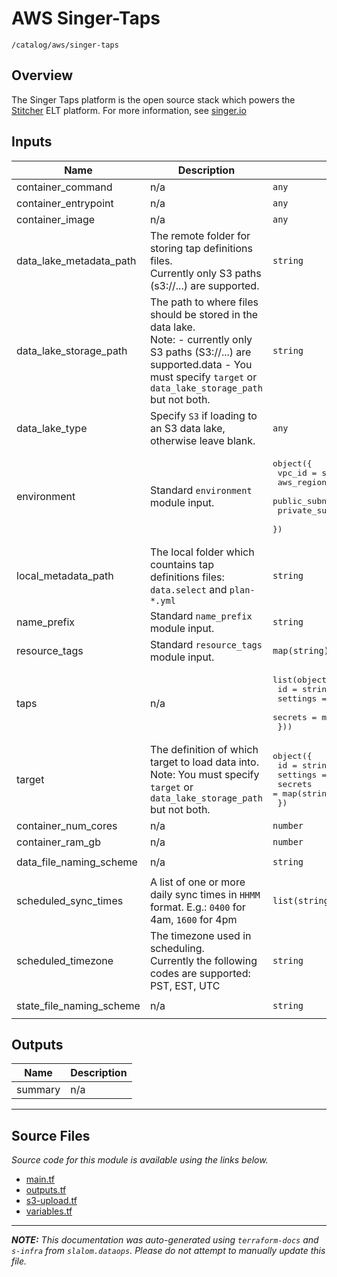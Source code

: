 
# AWS Singer-Taps

`/catalog/aws/singer-taps`

## Overview


The Singer Taps platform is the open source stack which powers the [Stitcher](https://www.stitcher.com) ELT platform. For more information, see [singer.io](https://singer.io)

## Inputs

| Name | Description | Type | Default | Required |
|------|-------------|------|---------|:-----:|
| container\_command | n/a | `any` | n/a | yes |
| container\_entrypoint | n/a | `any` | n/a | yes |
| container\_image | n/a | `any` | n/a | yes |
| data\_lake\_metadata\_path | The remote folder for storing tap definitions files.<br>Currently only S3 paths (s3://...) are supported. | `string` | n/a | yes |
| data\_lake\_storage\_path | The path to where files should be stored in the data lake.<br>Note:  - currently only S3 paths (S3://...) are supported.data  - You must specify `target` or `data_lake_storage_path` but not both. | `string` | n/a | yes |
| data\_lake\_type | Specify `S3` if loading to an S3 data lake, otherwise leave blank. | `any` | n/a | yes |
| environment | Standard `environment` module input. | <pre>object({<br>    vpc_id          = string<br>    aws_region      = string<br>    public_subnets  = list(string)<br>    private_subnets = list(string)<br>  })</pre> | n/a | yes |
| local\_metadata\_path | The local folder which countains tap definitions files: `data.select` and `plan-*.yml` | `string` | n/a | yes |
| name\_prefix | Standard `name_prefix` module input. | `string` | n/a | yes |
| resource\_tags | Standard `resource_tags` module input. | `map(string)` | n/a | yes |
| taps | n/a | <pre>list(object({<br>    id       = string<br>    settings = map(string)<br>    secrets  = map(string)<br>  }))</pre> | n/a | yes |
| target | The definition of which target to load data into.<br>Note: You must specify `target` or `data_lake_storage_path` but not both. | <pre>object({<br>    id       = string<br>    settings = map(string)<br>    secrets  = map(string)<br>  })</pre> | n/a | yes |
| container\_num\_cores | n/a | `number` | `0.5` | no |
| container\_ram\_gb | n/a | `number` | `1` | no |
| data\_file\_naming\_scheme | n/a | `string` | `"{tap}/{table}/v{version}/{file}"` | no |
| scheduled\_sync\_times | A list of one or more daily sync times in `HHMM` format. E.g.: `0400` for 4am, `1600` for 4pm | `list(string)` | `[]` | no |
| scheduled\_timezone | The timezone used in scheduling.<br>Currently the following codes are supported: PST, EST, UTC | `string` | `"PT"` | no |
| state\_file\_naming\_scheme | n/a | `string` | `"{tap}/{table}/state/{tap}-{table}-v{version}-state.json"` | no |

## Outputs

| Name | Description |
|------|-------------|
| summary | n/a |

---------------------

## Source Files

_Source code for this module is available using the links below._

* [main.tf](main.tf)
* [outputs.tf](outputs.tf)
* [s3-upload.tf](s3-upload.tf)
* [variables.tf](variables.tf)

---------------------

_**NOTE:** This documentation was auto-generated using
`terraform-docs` and `s-infra` from `slalom.dataops`.
Please do not attempt to manually update this file._
